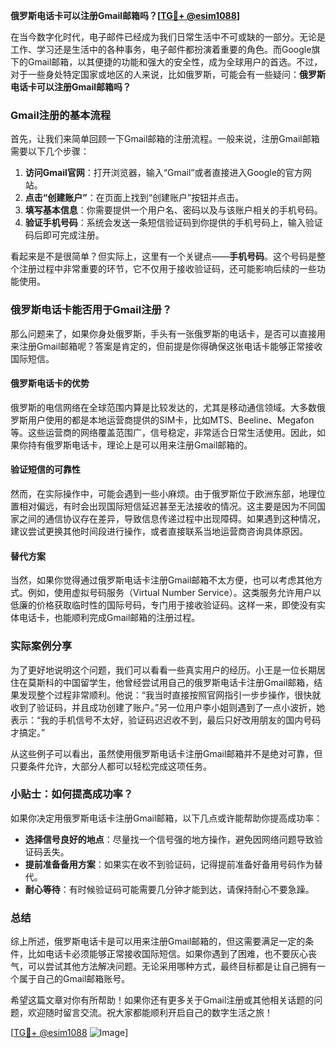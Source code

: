 **俄罗斯电话卡可以注册Gmail邮箱吗？[[TG💪+ @esim1088](https://t.me/s/esim1088)]**

在当今数字化时代，电子邮件已经成为我们日常生活中不可或缺的一部分。无论是工作、学习还是生活中的各种事务，电子邮件都扮演着重要的角色。而Google旗下的Gmail邮箱，以其便捷的功能和强大的安全性，成为全球用户的首选。不过，对于一些身处特定国家或地区的人来说，比如俄罗斯，可能会有一些疑问：**俄罗斯电话卡可以注册Gmail邮箱吗？**

### Gmail注册的基本流程

首先，让我们来简单回顾一下Gmail邮箱的注册流程。一般来说，注册Gmail邮箱需要以下几个步骤：

1. **访问Gmail官网**：打开浏览器，输入“Gmail”或者直接进入Google的官方网站。
2. **点击“创建账户”**：在页面上找到“创建账户”按钮并点击。
3. **填写基本信息**：你需要提供一个用户名、密码以及与该账户相关的手机号码。
4. **验证手机号码**：系统会发送一条短信验证码到你提供的手机号码上，输入验证码后即可完成注册。

看起来是不是很简单？但实际上，这里有一个关键点——**手机号码**。这个号码是整个注册过程中非常重要的环节，它不仅用于接收验证码，还可能影响后续的一些功能使用。

### 俄罗斯电话卡能否用于Gmail注册？

那么问题来了，如果你身处俄罗斯，手头有一张俄罗斯的电话卡，是否可以直接用来注册Gmail邮箱呢？答案是肯定的，但前提是你得确保这张电话卡能够正常接收国际短信。

#### 俄罗斯电话卡的优势

俄罗斯的电信网络在全球范围内算是比较发达的，尤其是移动通信领域。大多数俄罗斯用户使用的都是本地运营商提供的SIM卡，比如MTS、Beeline、Megafon等。这些运营商的网络覆盖范围广，信号稳定，非常适合日常生活使用。因此，如果你持有俄罗斯电话卡，理论上是可以用来注册Gmail邮箱的。

#### 验证短信的可靠性

然而，在实际操作中，可能会遇到一些小麻烦。由于俄罗斯位于欧洲东部，地理位置相对偏远，有时会出现国际短信延迟甚至无法接收的情况。这主要是因为不同国家之间的通信协议存在差异，导致信息传递过程中出现障碍。如果遇到这种情况，建议尝试更换其他时间段进行操作，或者直接联系当地运营商咨询具体原因。

#### 替代方案

当然，如果你觉得通过俄罗斯电话卡注册Gmail邮箱不太方便，也可以考虑其他方式。例如，使用虚拟号码服务（Virtual Number Service）。这类服务允许用户以低廉的价格获取临时性的国际号码，专门用于接收验证码。这样一来，即使没有实体电话卡，也能顺利完成Gmail邮箱的注册过程。

### 实际案例分享

为了更好地说明这个问题，我们可以看看一些真实用户的经历。小王是一位长期居住在莫斯科的中国留学生，他曾经尝试用自己的俄罗斯电话卡注册Gmail邮箱，结果发现整个过程非常顺利。他说：“我当时直接按照官网指引一步步操作，很快就收到了验证码，并且成功创建了账户。”另一位用户李小姐则遇到了一点小波折，她表示：“我的手机信号不太好，验证码迟迟收不到，最后只好改用朋友的国内号码才搞定。”

从这些例子可以看出，虽然使用俄罗斯电话卡注册Gmail邮箱并不是绝对可靠，但只要条件允许，大部分人都可以轻松完成这项任务。

### 小贴士：如何提高成功率？

如果你决定用俄罗斯电话卡注册Gmail邮箱，以下几点或许能帮助你提高成功率：

- **选择信号良好的地点**：尽量找一个信号强的地方操作，避免因网络问题导致验证码丢失。
- **提前准备备用方案**：如果实在收不到验证码，记得提前准备好备用号码作为替代。
- **耐心等待**：有时候验证码可能需要几分钟才能到达，请保持耐心不要急躁。

### 总结

综上所述，俄罗斯电话卡是可以用来注册Gmail邮箱的，但这需要满足一定的条件，比如电话卡必须能够正常接收国际短信。如果你遇到了困难，也不要灰心丧气，可以尝试其他方法解决问题。无论采用哪种方式，最终目标都是让自己拥有一个属于自己的Gmail邮箱账号。

希望这篇文章对你有所帮助！如果你还有更多关于Gmail注册或其他相关话题的问题，欢迎随时留言交流。祝大家都能顺利开启自己的数字生活之旅！

[[TG💪+ @esim1088](https://t.me/s/esim1088) ![Image](https://i.postimg.cc/4NQfJmqS/Snipaste-2025-05-13-00-14-12.png)]